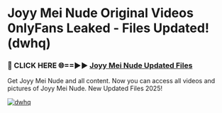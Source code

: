 # Joyy Mei Nude Original Videos 0nlyFans Leaked - Files Updated! (dwhq)

<h3>🔴 CLICK HERE 🌐==►► <a href="https://tinyurl.com/yrmya6cz" rel="nofollow">Joyy Mei Nude Updated Files</a></h3>

Get Joyy Mei Nude and all content. Now you can access all videos and pictures of Joyy Mei Nude. New Updated Files 2025!

[![dwhq](https://i.imgur.com/FMdXYCs.gif)](https://tinyurl.com/yrmya6cz)

